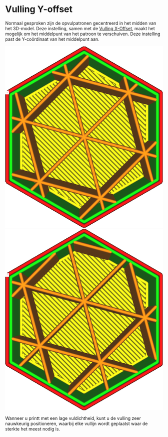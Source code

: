 Vulling Y-offset 
====
Normaal gesproken zijn de opvulpatronen gecentreerd in het midden van het 3D-model. Deze instelling, samen met de [Vulling X-Offset](infill_offset_x.md), maakt het mogelijk om het middelpunt van het patroon te verschuiven. Deze instelling past de Y-coördinaat van het middelpunt aan.

![Vulling is gecentreerd](../../../articles/images/infill_offset_xy_0.png)
![Vulling is 2mm naar boven verplaatst](../../../articles/images/infill_offset_y_2.png)

Wanneer u printt met een lage vuldichtheid, kunt u de vulling zeer nauwkeurig positioneren, waarbij elke vullijn wordt geplaatst waar de sterkte het meest nodig is.